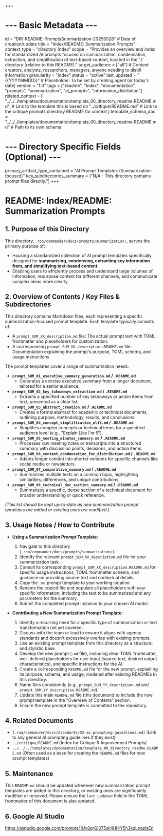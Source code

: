 +++
# --- Basic Metadata ---
id = "DIR-README-PromptsSummarization-20250528" # Date of creation/update
title = "Index/README: Summarization Prompts"
context_type = "directory_index"
scope = "Provides an overview and index for standardized AI prompts focused on summarization, condensation, extraction, and simplification of text-based content, located in the './' directory (relative to this README)."
target_audience = ["all"] # Content creators, analysts, researchers, managers, anyone needing to distill information
granularity = "index"
status = "active"
last_updated = "{{YYYYMMDD}}" # Placeholder: To be set by creating agent (or today's date)
version = "1.0"
tags = ["readme", "index", "documentation", "prompts", "summarization", "ai_prompts", "information_distillation"]
related_context = [
    "../../../templates/documentation/template_00_directory_readme.README.md", # Link to the template this is based on
    "../critique/README.md" # Link to the critique prompts directory README for context
]
template_schema_doc = "../../../templates/documentation/template_00_directory_readme.README.md" # Path to its own schema
# --- Directory Specific Fields (Optional) ---
primary_artifact_type_contained = "AI Prompt Templates (Summarization-focused)"
key_subdirectories_summary = ["N/A - This directory contains prompt files directly."]
+++

# README: Index/README: Summarization Prompts

## 1. Purpose of this Directory

This directory, `.roo/commander/docs/prompts/summarization/`, serves the primary purpose of:
*   Housing a standardized collection of AI prompt templates specifically designed for **summarizing, condensing, extracting key information from, and simplifying text-based content**.
*   Enabling users to efficiently process and understand large volumes of information, repurpose content for different channels, and communicate complex ideas more clearly.

## 2. Overview of Contents / Key Files & Subdirectories

This directory contains Markdown files, each representing a specific summarization-focused prompt template. Each template typically consists of:
*   A `prompt_SUM_XX_description.md` file: The actual prompt text with TOML frontmatter and placeholders for customization.
*   A corresponding `prompt_SUM_XX_description.README.md` file: Documentation explaining the prompt's purpose, TOML schema, and usage instructions.

The prompt templates cover a range of summarization needs:

*   **`prompt_SUM_01_executive_summary_generation.md` / `.README.md`**
    *   Generates a concise executive summary from a longer document, tailored for a senior audience.
*   **`prompt_SUM_02_key_takeaways_extraction.md` / `.README.md`**
    *   Extracts a specified number of key takeaways or action items from text, presented as a clear list.
*   **`prompt_SUM_03_abstract_creation.md` / `.README.md`**
    *   Creates a formal abstract for academic or technical documents, outlining purpose, methodology, results, and conclusions.
*   **`prompt_SUM_04_concept_simplification_eliX.md` / `.README.md`**
    *   Simplifies complex concepts or technical terms for a specified audience level (e.g., "Explain Like I'm 5").
*   **`prompt_SUM_05_meeting_minutes_summary.md` / `.README.md`**
    *   Processes raw meeting notes or transcripts into a structured summary with discussion points, decisions, and action items.
*   **`prompt_SUM_06_content_condensation_for_distribution.md` / `.README.md`**
    *   Adapts longer content into shorter versions for specific channels like social media or newsletters.
*   **`prompt_SUM_07_comparative_summary.md` / `.README.md`**
    *   Summarizes multiple texts on a common topic, highlighting similarities, differences, and unique contributions.
*   **`prompt_SUM_08_technical_doc_section_summary.md` / `.README.md`**
    *   Summarizes a specific, dense section of a technical document for broader understanding or quick reference.

*(This list should be kept up-to-date as new summarization prompt templates are added or existing ones are modified.)*

## 3. Usage Notes / How to Contribute

*   **Using a Summarization Prompt Template:**
    1.  Navigate to this directory (`.roo/commander/docs/prompts/summarization/`).
    2.  Identify the relevant `prompt_SUM_XX_description.md` file for your summarization task.
    3.  Consult its corresponding `prompt_SUM_XX_description.README.md` for specific usage instructions, TOML frontmatter schema, and guidance on providing source text and contextual details.
    4.  Copy the `.md` prompt template to your working location.
    5.  Rename the copied file and populate all placeholders with your specific information, including the text to be summarized and any parameters for the summary.
    6.  Submit the completed prompt instance to your chosen AI model.

*   **Contributing a New Summarization Prompt Template:**
    1.  Identify a recurring need for a specific type of summarization or text transformation not yet covered.
    2.  Discuss with the team or lead to ensure it aligns with agency standards and doesn't excessively overlap with existing prompts.
    3.  Use an existing prompt template from this directory as a structural and stylistic base.
    4.  Develop the new prompt (`.md` file), including clear TOML frontmatter, well-defined placeholders for user input (source text, desired output characteristics), and specific instructions for the AI.
    5.  Create a corresponding `README.md` file for the new prompt, explaining its purpose, schema, and usage, modeled after existing READMEs in this directory.
    6.  Name files consistently (e.g., `prompt_SUM_YY_description.md` and `prompt_SUM_YY_description.README.md`).
    7.  Update this main `README.md` file (this document) to include the new prompt template in the "Overview of Contents" section.
    8.  Ensure the new prompt template is committed to the repository.

## 4. Related Documents

*   `[.roo/commander/docs/standards/XX-ai-prompting-guidelines.md]` (Link to any general AI prompting guidelines if they exist)
*   `../critique/README.md` (Index for Critique & Improvement Prompts)
*   `../../../templates/documentation/template_00_directory_readme.README.md` (Often used as a base for creating the `README.md` files for new prompt templates)

## 5. Maintenance

This `README.md` should be updated whenever new summarization prompt templates are added to this directory, or existing ones are significantly modified or removed. Please ensure the `last_updated` field in the TOML frontmatter of this document is also updated.

## 6. Google AI Studio
https://aistudio.google.com/prompts/1Uv8grQi075slrijHi4Y5h3kqLnezIaEn